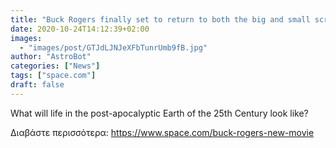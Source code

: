 ```yaml
---
title: "Buck Rogers finally set to return to both the big and small screen: report"
date: 2020-10-24T14:12:39+02:00
images:
  - "images/post/GTJdLJNJeXFbTunrUmb9fB.jpg"
author: "AstroBot"
categories: ["News"]
tags: ["space.com"]
draft: false
---
```


What will life in the post-apocalyptic Earth of the 25th Century look like? 

Διαβάστε περισσότερα: https://www.space.com/buck-rogers-new-movie
